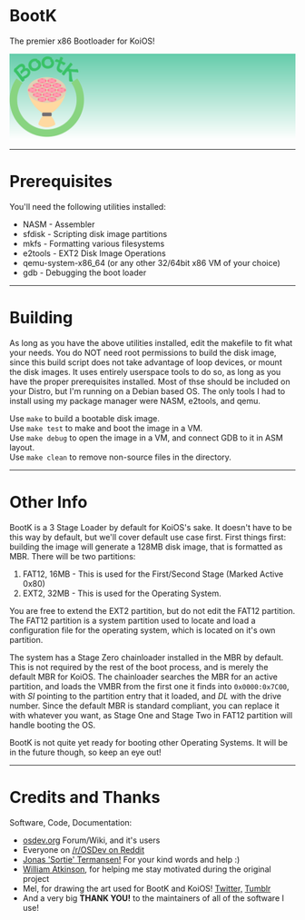 # BootK
The premier x86 Bootloader for KoiOS!

![A rectangular minimalist art piece, with a drawing of a yellow bouquet of pink flowers to the left. Above it is the text 'BootK', with a green circle reaching around the bouquet of flowers. The background is a green and white gradient.](assets/headerlogo.png)
_____________
# Prerequisites
You'll need the following utilities installed:
- NASM - Assembler
- sfdisk - Scripting disk image partitions
- mkfs - Formatting various filesystems
- e2tools - EXT2 Disk Image Operations
- qemu-system-x86_64 (or any other 32/64bit x86 VM of your choice)
- gdb - Debugging the boot loader
_____________
# Building
As long as you have the above utilities installed, edit the makefile to fit what your needs. You do NOT need root permissions to build the disk image, since this build script does not take advantage of loop devices, or mount the disk images. It uses entirely userspace tools to do so, as long as you have the proper prerequisites installed. Most of thse should be included on your Distro, but I'm running on a Debian based OS. The only tools I had to install using my package manager were NASM, e2tools, and qemu.

Use ```make``` to build a bootable disk image.  
Use ```make test``` to make and boot the image in a VM.  
Use ```make debug``` to open the image in a VM, and connect GDB to it in ASM layout.  
Use ```make clean``` to remove non-source files in the directory.
_____________
# Other Info
BootK is a 3 Stage Loader by default for KoiOS's sake. It doesn't have to be this way by default, but we'll cover default use case first. First things first: building the image will generate a 128MB disk image, that is formatted as MBR. There will be two partitions:
1. FAT12, 16MB - This is used for the First/Second Stage (Marked Active 0x80)
2. EXT2, 32MB - This is used for the Operating System.

You are free to extend the EXT2 partition, but do not edit the FAT12 partition. The FAT12 partition is a system partition used to locate and load a configuration file for the operating system, which is located on it's own partition.

The system has a Stage Zero chainloader installed in the MBR by default. This is not required by the rest of the boot process, and is merely the default MBR for KoiOS. The chainloader searches the MBR for an active partition, and loads the VMBR from the first one it finds into ```0x0000:0x7C00```, with *SI* pointing to the partition entry that it loaded, and *DL* with the drive number. Since the default MBR is standard compliant, you can replace it with whatever you want, as Stage One and Stage Two in FAT12 partition will handle booting the OS.

BootK is not quite yet ready for booting other Operating Systems. It will be in the future though, so keep an eye out!
_____________
# Credits and Thanks
Software, Code, Documentation:
- [osdev.org](osdev.org) Forum/Wiki, and it's users
- Everyone on [/r/OSDev on Reddit](reddit.com/r/osdev)
- [Jonas 'Sortie' Termansen!](https://maxsi.org/) For your kind words and help :)
- [William Atkinson](https://devwillatkinson.com/), for helping me stay motivated during the original project
- Mel, for drawing the art used for BootK and KoiOS! [Twitter,](https://twitter.com/Little_Ly_Arts) [Tumblr](https://littlelyarts.tumblr.com/)
- And a very big **THANK YOU!** to the maintainers of all of the software I use!
